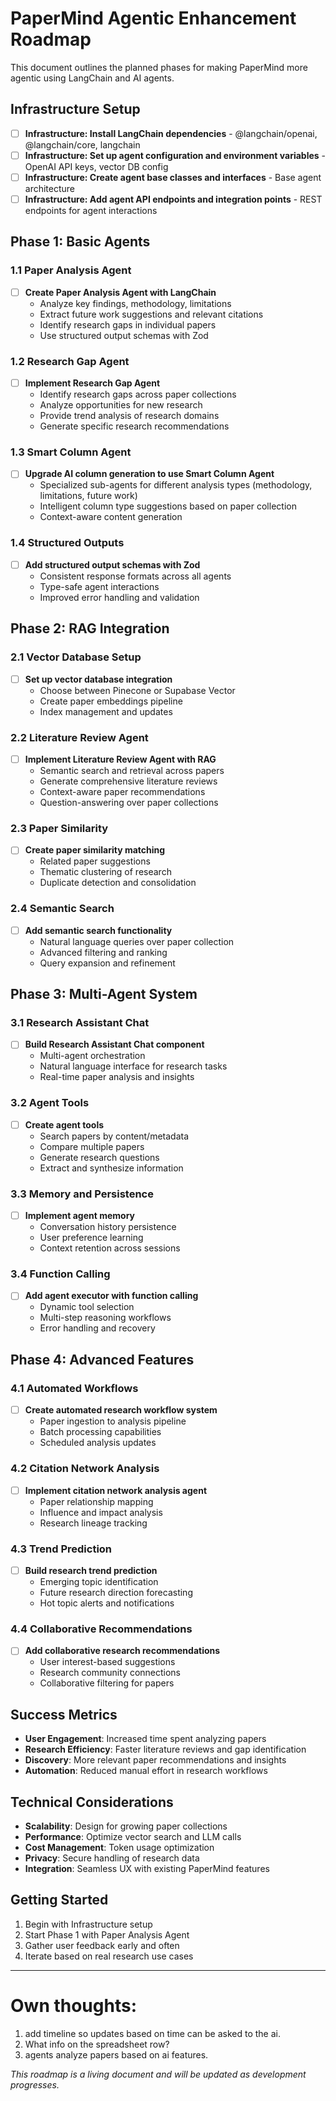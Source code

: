 # PaperMind Agentic Enhancement Roadmap

This document outlines the planned phases for making PaperMind more agentic using LangChain and AI agents.

## Infrastructure Setup

- [ ] **Infrastructure: Install LangChain dependencies** - @langchain/openai, @langchain/core, langchain
- [ ] **Infrastructure: Set up agent configuration and environment variables** - OpenAI API keys, vector DB config
- [ ] **Infrastructure: Create agent base classes and interfaces** - Base agent architecture
- [ ] **Infrastructure: Add agent API endpoints and integration points** - REST endpoints for agent interactions

## Phase 1: Basic Agents

### 1.1 Paper Analysis Agent
- [ ] **Create Paper Analysis Agent with LangChain**
  - Analyze key findings, methodology, limitations
  - Extract future work suggestions and relevant citations
  - Identify research gaps in individual papers
  - Use structured output schemas with Zod

### 1.2 Research Gap Agent  
- [ ] **Implement Research Gap Agent**
  - Identify research gaps across paper collections
  - Analyze opportunities for new research
  - Provide trend analysis of research domains
  - Generate specific research recommendations

### 1.3 Smart Column Agent
- [ ] **Upgrade AI column generation to use Smart Column Agent**
  - Specialized sub-agents for different analysis types (methodology, limitations, future work)
  - Intelligent column type suggestions based on paper collection
  - Context-aware content generation

### 1.4 Structured Outputs
- [ ] **Add structured output schemas with Zod**
  - Consistent response formats across all agents
  - Type-safe agent interactions
  - Improved error handling and validation

## Phase 2: RAG Integration

### 2.1 Vector Database Setup
- [ ] **Set up vector database integration**
  - Choose between Pinecone or Supabase Vector
  - Create paper embeddings pipeline
  - Index management and updates

### 2.2 Literature Review Agent
- [ ] **Implement Literature Review Agent with RAG**
  - Semantic search and retrieval across papers
  - Generate comprehensive literature reviews
  - Context-aware paper recommendations
  - Question-answering over paper collections

### 2.3 Paper Similarity
- [ ] **Create paper similarity matching**
  - Related paper suggestions
  - Thematic clustering of research
  - Duplicate detection and consolidation

### 2.4 Semantic Search
- [ ] **Add semantic search functionality**
  - Natural language queries over paper collection
  - Advanced filtering and ranking
  - Query expansion and refinement

## Phase 3: Multi-Agent System

### 3.1 Research Assistant Chat
- [ ] **Build Research Assistant Chat component**
  - Multi-agent orchestration
  - Natural language interface for research tasks
  - Real-time paper analysis and insights

### 3.2 Agent Tools
- [ ] **Create agent tools**
  - Search papers by content/metadata
  - Compare multiple papers
  - Generate research questions
  - Extract and synthesize information

### 3.3 Memory and Persistence
- [ ] **Implement agent memory**
  - Conversation history persistence
  - User preference learning
  - Context retention across sessions

### 3.4 Function Calling
- [ ] **Add agent executor with function calling**
  - Dynamic tool selection
  - Multi-step reasoning workflows
  - Error handling and recovery

## Phase 4: Advanced Features

### 4.1 Automated Workflows
- [ ] **Create automated research workflow system**
  - Paper ingestion to analysis pipeline
  - Batch processing capabilities
  - Scheduled analysis updates

### 4.2 Citation Network Analysis
- [ ] **Implement citation network analysis agent**
  - Paper relationship mapping
  - Influence and impact analysis
  - Research lineage tracking

### 4.3 Trend Prediction
- [ ] **Build research trend prediction**
  - Emerging topic identification
  - Future research direction forecasting
  - Hot topic alerts and notifications

### 4.4 Collaborative Recommendations
- [ ] **Add collaborative research recommendations**
  - User interest-based suggestions
  - Research community connections
  - Collaborative filtering for papers

## Success Metrics

- **User Engagement**: Increased time spent analyzing papers
- **Research Efficiency**: Faster literature reviews and gap identification  
- **Discovery**: More relevant paper recommendations and insights
- **Automation**: Reduced manual effort in research workflows

## Technical Considerations

- **Scalability**: Design for growing paper collections
- **Performance**: Optimize vector search and LLM calls
- **Cost Management**: Token usage optimization
- **Privacy**: Secure handling of research data
- **Integration**: Seamless UX with existing PaperMind features

## Getting Started

1. Begin with Infrastructure setup
2. Start Phase 1 with Paper Analysis Agent
3. Gather user feedback early and often
4. Iterate based on real research use cases

---

# Own thoughts:

1. add timeline so updates based on time can be asked to the ai.
2. What info on the spreadsheet row?
3. agents analyze papers based on ai features.

*This roadmap is a living document and will be updated as development progresses.*